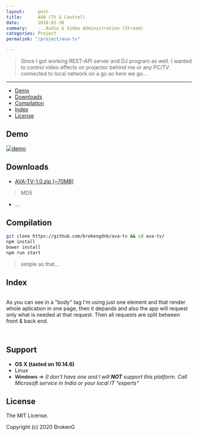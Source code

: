 ```yaml
---
layout:     post
title:      AVA (TV & Control)
date:       2018-01-30
summary:    ...Audio & Video Administration (Stream)
categories: Project
permalink: "/project/ava-tv"

---
```


> Since I got working REST-API server and DJ program as well. I wanted to control video effects on projector behind me or any PC/TV connected to local network on a go so here we go... 

---

- [Demo](#demo)
- [Downloads](#downloads)
- [Compilation](#compilation)
- [Index](#index)
- [License](#license)

## Demo

[![demo](https://github.com/brokengdnb/ava-tv/blob/master/demo.gif?raw=true "demo")](https://github.com/brokengdnb/me "demo")

## Downloads

- [AVA-TV-1.0.zip (~70MB)](https://github.com/brokengdnb/ava-tv/releases/tag/v1)

> MD5
- ...

## Compilation

```bash
git clone https://github.com/brokengdnb/ava-tv && cd ava-tv/
npm install
bower install
npm run start
```
> simple as that...

## Index


```jade

```

As you can see in a "body" tag I'm using just one element and that render whole aplication in one page, then it depands and also the app will request only what is needed at that request. Then all requests are split between front & back end.

```javascript

```

```javascript

```

## Support

- **OS X (tasted on 10.14.6)**
- Linux
- ~~Windows~~  => *(I don't have one and I will **NOT** support this platform. Call Microsoft service in India or your local IT "experts"*


## License

The MIT License.

Copyright (c) 2020 BrokenG


